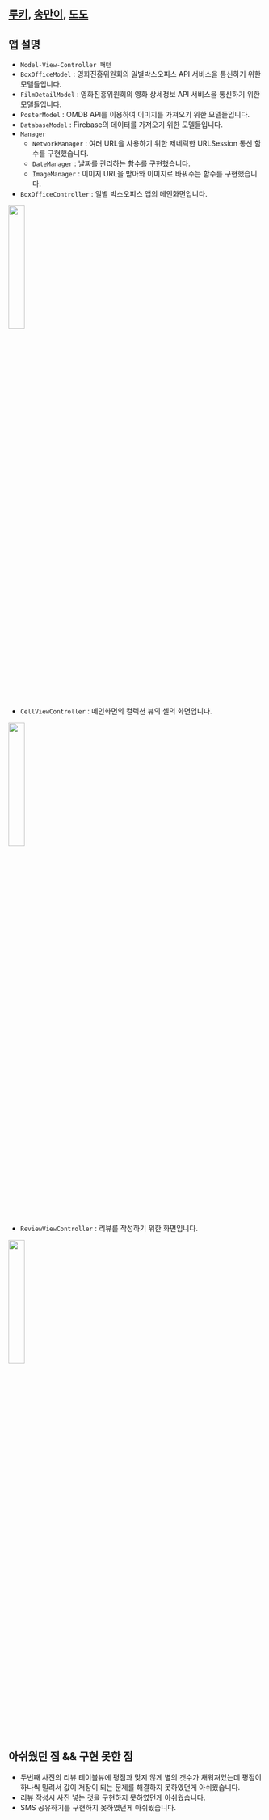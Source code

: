 ## [루키](https://github.com/chaeyoon1101), [송만이](https://github.com/seunghui5247), [도도](https://github.com/dddowon)

## 앱 설명
- `Model-View-Controller 패턴` 
- `BoxOfficeModel` : 영화진흥위원회의 일별박스오피스 API 서비스을 통신하기 위한 모델들입니다. <br>
- `FilmDetailModel` : 영화진흥위원회의 영화 상세정보 API 서비스을 통신하기 위한 모델들입니다. <br>
- `PosterModel` : OMDB API를 이용하여 이미지를 가져오기 위한 모델들입니다. <br>
- `DatabaseModel` : Firebase의 데이터를 가져오기 위한 모델들입니다. <br>
- `Manager`
  - `NetworkManager` : 여러 URL을 사용하기 위한 제네릭한 URLSession 통신 함수를 구현했습니다.
  - `DateManager` : 날짜를 관리하는 함수를 구현했습니다.
  - `ImageManager` : 이미지 URL을 받아와 이미지로 바꿔주는 함수를 구현했습니다.
- `BoxOfficeController` : 일별 박스오피스 앱의 메인화면입니다.

<img src="https://user-images.githubusercontent.com/84975077/211028493-f5a0c415-847f-499f-aa44-b044c8f0aee8.png" width="25%">

- `CellViewController` : 메인화면의 컬렉션 뷰의 셀의 화면입니다.
<img src="https://user-images.githubusercontent.com/84975077/211029435-47d0f7db-2057-4693-b62d-fe6da5f95ef4.png" width="25%">

- `ReviewViewController` : 리뷰를 작성하기 위한 화면입니다.
<img src="https://user-images.githubusercontent.com/84975077/211029657-a7ee50bc-6815-4d9d-8d6c-a6c251f3bf43.png" width="25%">

## 아쉬웠던 점 && 구현 못한 점
- 두번째 사진의 리뷰 테이블뷰에 평점과 맞지 않게 별의 갯수가 채워져있는데 평점이 하나씩 밀려서 값이 저장이 되는 문제를 해결하지 못하였던게 아쉬웠습니다.
- 리뷰 작성시 사진 넣는 것을 구현하지 못하였던게 아쉬웠습니다.
- SMS 공유하기를 구현하지 못하였던게 아쉬웠습니다.
